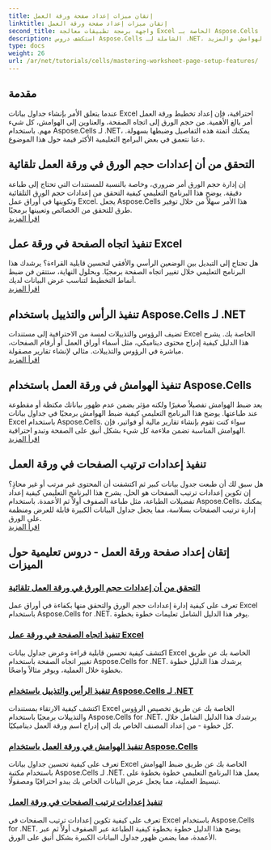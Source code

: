 ```yaml
---
title: إتقان ميزات إعداد صفحة ورقة العمل
linktitle: إتقان ميزات إعداد صفحة ورقة العمل
second_title: واجهة برمجة تطبيقات معالجة Excel الخاصة بـ Aspose.Cells .NET
description: استكشف دروس Aspose.Cells الشاملة لـ .NET، بما في ذلك إدارة ميزات إعداد صفحة ورقة العمل مثل حجم الورق، والاتجاه، والرؤوس، والهوامش، والمزيد.
type: docs
weight: 26
url: /ar/net/tutorials/cells/mastering-worksheet-page-setup-features/
---
```

## مقدمة

عندما يتعلق الأمر بإنشاء جداول بيانات Excel احترافية، فإن إعداد تخطيط ورقة العمل أمر بالغ الأهمية. من حجم الورق إلى اتجاه الصفحة، والعناوين إلى الهوامش، كل شيء مهم. باستخدام Aspose.Cells لـ .NET، يمكنك أتمتة هذه التفاصيل وضبطها بسهولة. دعنا نتعمق في بعض البرامج التعليمية الأكثر قيمة حول هذا الموضوع.

## التحقق من أن إعدادات حجم الورق في ورقة العمل تلقائية  
إن إدارة حجم الورق أمر ضروري، وخاصة بالنسبة للمستندات التي تحتاج إلى طباعة دقيقة. يوضح هذا البرنامج التعليمي كيفية التحقق من إعدادات حجم الورق التلقائية وتكوينها في أوراق عمل Excel. يجعل Aspose.Cells هذا الأمر سهلاً من خلال توفير طرق للتحقق من الخصائص وتعيينها برمجيًا.  
[اقرأ المزيد](./check-if-paper-size-settings/)

## تنفيذ اتجاه الصفحة في ورقة عمل Excel  
هل تحتاج إلى التبديل بين الوضعين الرأسي والأفقي لتحسين قابلية القراءة؟ يرشدك هذا البرنامج التعليمي خلال تغيير اتجاه الصفحة برمجيًا. وبحلول النهاية، ستتقن فن ضبط أنماط التخطيط لتناسب عرض البيانات لديك.  
[اقرأ المزيد](./implement-page-orientation-in-excel-worksheet/)

## تنفيذ الرأس والتذييل باستخدام Aspose.Cells لـ .NET  
تضيف الرؤوس والتذييلات لمسة من الاحترافية إلى مستندات Excel الخاصة بك. يشرح هذا الدليل كيفية إدراج محتوى ديناميكي، مثل أسماء أوراق العمل أو أرقام الصفحات، مباشرة في الرؤوس والتذييلات. مثالي لإنشاء تقارير مصقولة.  
[اقرأ المزيد](./implement-header-footer/)

## تنفيذ الهوامش في ورقة العمل باستخدام Aspose.Cells  

يعد ضبط الهوامش تفصيلاً صغيرًا ولكنه مؤثر يضمن عدم ظهور بياناتك مكتظة أو مقطوعة عند طباعتها. يوضح هذا البرنامج التعليمي كيفية ضبط الهوامش برمجيًا في جداول بيانات Excel باستخدام Aspose.Cells. سواء كنت تقوم بإنشاء تقارير مالية أو فواتير، فإن الهوامش المناسبة تضمن ملاءمة كل شيء بشكل أنيق على الصفحة وتبدو احترافية.  
[اقرأ المزيد](./implement-margins-in-worksheet/)

## تنفيذ إعدادات ترتيب الصفحات في ورقة العمل  

هل سبق لك أن طبعت جدول بيانات كبير ثم اكتشفت أن المحتوى غير مرتب أو غير محاذٍ؟ إن تكوين إعدادات ترتيب الصفحات هو الحل. يشرح هذا البرنامج التعليمي كيفية إعداد تفضيلات الطباعة، مثل طباعة الصفوف أولاً ثم الأعمدة. باستخدام Aspose.Cells، يمكنك إدارة ترتيب الصفحات بسلاسة، مما يجعل جداول البيانات الكبيرة قابلة للعرض ومنظمة على الورق.  
[اقرأ المزيد](./implement-page-order-settings/)


## إتقان إعداد صفحة ورقة العمل - دروس تعليمية حول الميزات
### [التحقق من أن إعدادات حجم الورق في ورقة العمل تلقائية](./check-if-paper-size-settings/)
تعرف على كيفية إدارة إعدادات حجم الورق والتحقق منها بكفاءة في أوراق عمل Excel باستخدام Aspose.Cells for .NET. يوفر هذا الدليل الشامل تعليمات خطوة بخطوة.
### [تنفيذ اتجاه الصفحة في ورقة عمل Excel](./implement-page-orientation-in-excel-worksheet/)
اكتشف كيفية تحسين قابلية قراءة وعرض جداول بيانات Excel الخاصة بك عن طريق تغيير اتجاه الصفحة باستخدام Aspose.Cells for .NET. يرشدك هذا الدليل خطوة بخطوة خلال العملية، ويوفر مثالاً واضحًا.
### [تنفيذ الرأس والتذييل باستخدام Aspose.Cells لـ .NET](./implement-header-footer/)
اكتشف كيفية الارتقاء بمستندات Excel الخاصة بك عن طريق تخصيص الرؤوس والتذييلات برمجيًا باستخدام Aspose.Cells for .NET. يرشدك هذا الدليل الشامل خلال كل خطوة - من إعداد المصنف الخاص بك إلى إدراج اسم ورقة العمل ديناميكيًا.
### [تنفيذ الهوامش في ورقة العمل باستخدام Aspose.Cells](./implement-margins-in-worksheet/)
تعرف على كيفية تحسين جداول بيانات Excel الخاصة بك عن طريق ضبط الهوامش باستخدام مكتبة Aspose.Cells لـ .NET. يعمل هذا البرنامج التعليمي خطوة بخطوة على تبسيط العملية، مما يجعل عرض البيانات الخاص بك يبدو احترافيًا ومصقولًا.
### [تنفيذ إعدادات ترتيب الصفحات في ورقة العمل](./implement-page-order-settings/)
تعرف على كيفية تكوين إعدادات ترتيب الصفحات في Excel باستخدام Aspose.Cells for .NET. يوضح هذا الدليل خطوة بخطوة كيفية الطباعة عبر الصفوف أولاً ثم عبر الأعمدة، مما يضمن ظهور جداول البيانات الكبيرة بشكل أنيق على الورق.